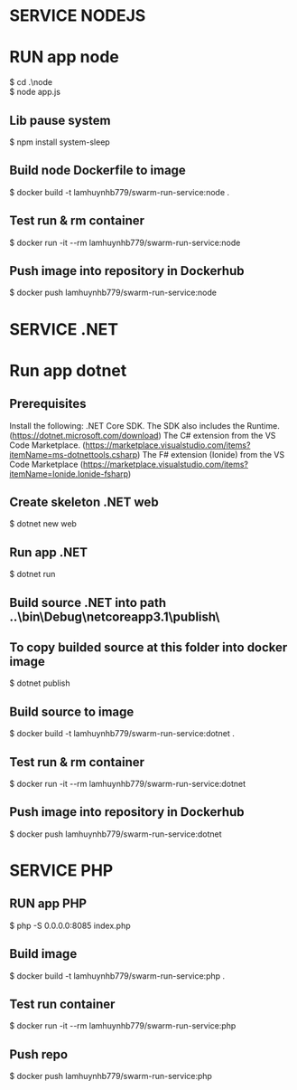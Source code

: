 # SERVICE NODEJS
# RUN app node
$ cd .\node\
$ node app.js

## Lib pause system
$ npm install system-sleep

## Build node Dockerfile to image
$ docker build -t lamhuynhb779/swarm-run-service:node .

## Test run & rm container 
$ docker run -it --rm lamhuynhb779/swarm-run-service:node

## Push image into repository in Dockerhub
$ docker push lamhuynhb779/swarm-run-service:node

# SERVICE .NET
# Run app dotnet
## Prerequisites
Install the following:
    .NET Core SDK. The SDK also includes the Runtime. (https://dotnet.microsoft.com/download)
    The C# extension from the VS Code Marketplace. (https://marketplace.visualstudio.com/items?itemName=ms-dotnettools.csharp)
    The F# extension (Ionide) from the VS Code Marketplace (https://marketplace.visualstudio.com/items?itemName=Ionide.Ionide-fsharp)

## Create skeleton .NET web
$ dotnet new web

## Run app .NET
$ dotnet run

## Build source .NET into path ..\bin\Debug\netcoreapp3.1\publish\
## To copy builded source at this folder into docker image
$ dotnet publish

## Build source to image
$ docker build -t lamhuynhb779/swarm-run-service:dotnet .

## Test run & rm container 
$ docker run -it --rm lamhuynhb779/swarm-run-service:dotnet

## Push image into repository in Dockerhub
$ docker push lamhuynhb779/swarm-run-service:dotnet

# SERVICE PHP

## RUN app PHP
$ php -S 0.0.0.0:8085 index.php

## Build image
$ docker build -t lamhuynhb779/swarm-run-service:php .

## Test run container
$ docker run -it --rm lamhuynhb779/swarm-run-service:php

## Push repo
$ docker push lamhuynhb779/swarm-run-service:php